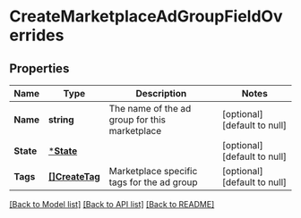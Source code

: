 # CreateMarketplaceAdGroupFieldOverrides

## Properties
Name | Type | Description | Notes
------------ | ------------- | ------------- | -------------
**Name** | **string** | The name of the ad group for this marketplace | [optional] [default to null]
**State** | [***State**](State.md) |  | [optional] [default to null]
**Tags** | [**[]CreateTag**](CreateTag.md) | Marketplace specific tags for the ad group | [optional] [default to null]

[[Back to Model list]](../README.md#documentation-for-models) [[Back to API list]](../README.md#documentation-for-api-endpoints) [[Back to README]](../README.md)

